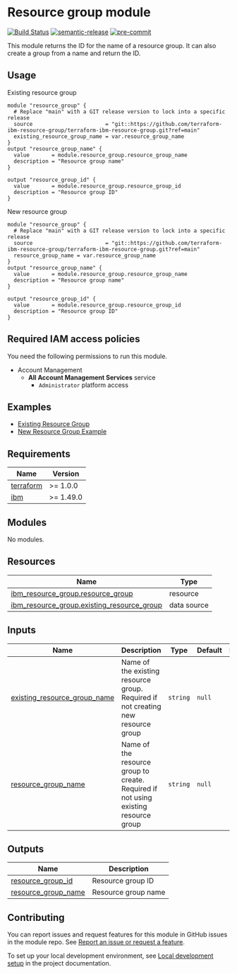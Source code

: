 <!-- Update the title to match the module name -->
# Resource group module

<!-- UPDATE BADGE: Update the link for the badge below-->
[![Build Status](https://github.com/terraform-ibm-modules/terraform-ibm-resource-group/actions/workflows/ci.yml/badge.svg)](https://github.com/terraform-ibm-modules/terraform-ibm-resource-group/actions/workflows/ci.yml)
[![semantic-release](https://img.shields.io/badge/%20%20%F0%9F%93%A6%F0%9F%9A%80-semantic--release-e10079.svg)](https://github.com/semantic-release/semantic-release)
[![pre-commit](https://img.shields.io/badge/pre--commit-enabled-brightgreen?logo=pre-commit&logoColor=white)](https://github.com/pre-commit/pre-commit)

This module returns the ID for the name of a resource group. It can also create a group from a name and return the ID.

## Usage
<!-- Add sample usage of the module itself in the code block below -->
Existing resource group
```hcl
module "resource_group" {
  # Replace "main" with a GIT release version to lock into a specific release
  source                       = "git::https://github.com/terraform-ibm-resource-group/terraform-ibm-resource-group.git?ref=main"
  existing_resource_group_name = var.resource_group_name
}
output "resource_group_name" {
  value       = module.resource_group.resource_group_name
  description = "Resource group name"
}

output "resource_group_id" {
  value       = module.resource_group.resource_group_id
  description = "Resource group ID"
}

```

New resource group
```hcl
module "resource_group" {
  # Replace "main" with a GIT release version to lock into a specific release
  source                       = "git::https://github.com/terraform-ibm-resource-group/terraform-ibm-resource-group.git?ref=main"
  resource_group_name = var.resource_group_name
}
output "resource_group_name" {
  value       = module.resource_group.resource_group_name
  description = "Resource group name"
}

output "resource_group_id" {
  value       = module.resource_group.resource_group_id
  description = "Resource group ID"
}
```

## Required IAM access policies
You need the following permissions to run this module.

- Account Management
  - **All Account Management Services** service
      - `Administrator` platform access

<!-- BEGIN EXAMPLES HOOK -->
## Examples

- [ Existing Resource Group](examples/existing-resource-group)
- [ New Resource Group Example](examples/new-resource-group)
<!-- END EXAMPLES HOOK -->

<!-- BEGINNING OF PRE-COMMIT-TERRAFORM DOCS HOOK -->
## Requirements

| Name | Version |
|------|---------|
| <a name="requirement_terraform"></a> [terraform](#requirement\_terraform) | >= 1.0.0 |
| <a name="requirement_ibm"></a> [ibm](#requirement\_ibm) | >= 1.49.0 |

## Modules

No modules.

## Resources

| Name | Type |
|------|------|
| [ibm_resource_group.resource_group](https://registry.terraform.io/providers/IBM-Cloud/ibm/latest/docs/resources/resource_group) | resource |
| [ibm_resource_group.existing_resource_group](https://registry.terraform.io/providers/IBM-Cloud/ibm/latest/docs/data-sources/resource_group) | data source |

## Inputs

| Name | Description | Type | Default | Required |
|------|-------------|------|---------|:--------:|
| <a name="input_existing_resource_group_name"></a> [existing\_resource\_group\_name](#input\_existing\_resource\_group\_name) | Name of the existing resource group.  Required if not creating new resource group | `string` | `null` | no |
| <a name="input_resource_group_name"></a> [resource\_group\_name](#input\_resource\_group\_name) | Name of the resource group to create. Required if not using existing resource group | `string` | `null` | no |

## Outputs

| Name | Description |
|------|-------------|
| <a name="output_resource_group_id"></a> [resource\_group\_id](#output\_resource\_group\_id) | Resource group ID |
| <a name="output_resource_group_name"></a> [resource\_group\_name](#output\_resource\_group\_name) | Resource group name |
<!-- END OF PRE-COMMIT-TERRAFORM DOCS HOOK -->
<!-- BEGIN CONTRIBUTING HOOK -->

<!-- Leave this section as is so that your module has a link to local development environment set up steps for contributors to follow -->
## Contributing

You can report issues and request features for this module in GitHub issues in the module repo. See [Report an issue or request a feature](https://github.com/terraform-ibm-modules/.github/blob/main/.github/SUPPORT.md).

To set up your local development environment, see [Local development setup](https://terraform-ibm-modules.github.io/documentation/#/local-dev-setup) in the project documentation.

<!-- END CONTRIBUTING HOOK -->
